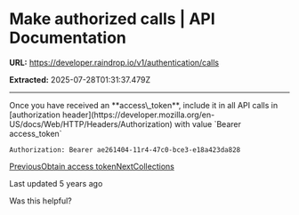 # Make authorized calls | API Documentation

**URL:** https://developer.raindrop.io/v1/authentication/calls

**Extracted:** 2025-07-28T01:31:37.479Z

---

<content>
Once you have received an **access\_token**, include it in all API calls in [authorization header](https://developer.mozilla.org/en-US/docs/Web/HTTP/Headers/Authorization) with value `Bearer access_token`

```
Authorization: Bearer ae261404-11r4-47c0-bce3-e18a423da828
```

[PreviousObtain access token](https://developer.raindrop.io/v1/authentication/token)[NextCollections](https://developer.raindrop.io/v1/collections)

Last updated 5 years ago

Was this helpful?
</content>